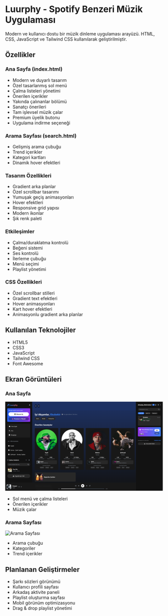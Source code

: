 # Luurphy - Spotify Benzeri Müzik Uygulaması

Modern ve kullanıcı dostu bir müzik dinleme uygulaması arayüzü. HTML, CSS, JavaScript ve Tailwind CSS kullanılarak geliştirilmiştir.

## Özellikler

### Ana Sayfa (index.html)
- Modern ve duyarlı tasarım
- Özel tasarlanmış sol menü
- Çalma listeleri yönetimi 
- Önerilen içerikler
- Yakında çalınanlar bölümü
- Sanatçı önerileri
- Tam işlevsel müzik çalar
- Premium üyelik butonu
- Uygulama indirme seçeneği

### Arama Sayfası (search.html)
- Gelişmiş arama çubuğu
- Trend içerikler
- Kategori kartları
- Dinamik hover efektleri

### Tasarım Özellikleri
- Gradient arka planlar
- Özel scrollbar tasarımı
- Yumuşak geçiş animasyonları
- Hover efektleri
- Responsive grid yapısı
- Modern ikonlar
- Şık renk paleti

### Etkileşimler
- Çalma/duraklatma kontrolü
- Beğeni sistemi
- Ses kontrolü
- İlerleme çubuğu
- Menü seçimi
- Playlist yönetimi

### CSS Özellikleri
- Özel scrollbar stilleri
- Gradient text efektleri
- Hover animasyonları
- Kart hover efektleri
- Animasyonlu gradient arka planlar

## Kullanılan Teknolojiler
- HTML5
- CSS3
- JavaScript
- Tailwind CSS
- Font Awesome

## Ekran Görüntüleri

### Ana Sayfa
![Ana Sayfa](screenshots/home.png)
- Sol menü ve çalma listeleri
- Önerilen içerikler
- Müzik çalar

### Arama Sayfası
![Arama Sayfası](screenshots/search.png)
- Arama çubuğu
- Kategoriler
- Trend içerikler

## Planlanan Geliştirmeler
- Şarkı sözleri görünümü
- Kullanıcı profili sayfası
- Arkadaş aktivite paneli
- Playlist oluşturma sayfası
- Mobil görünüm optimizasyonu
- Drag & drop playlist yönetimi
